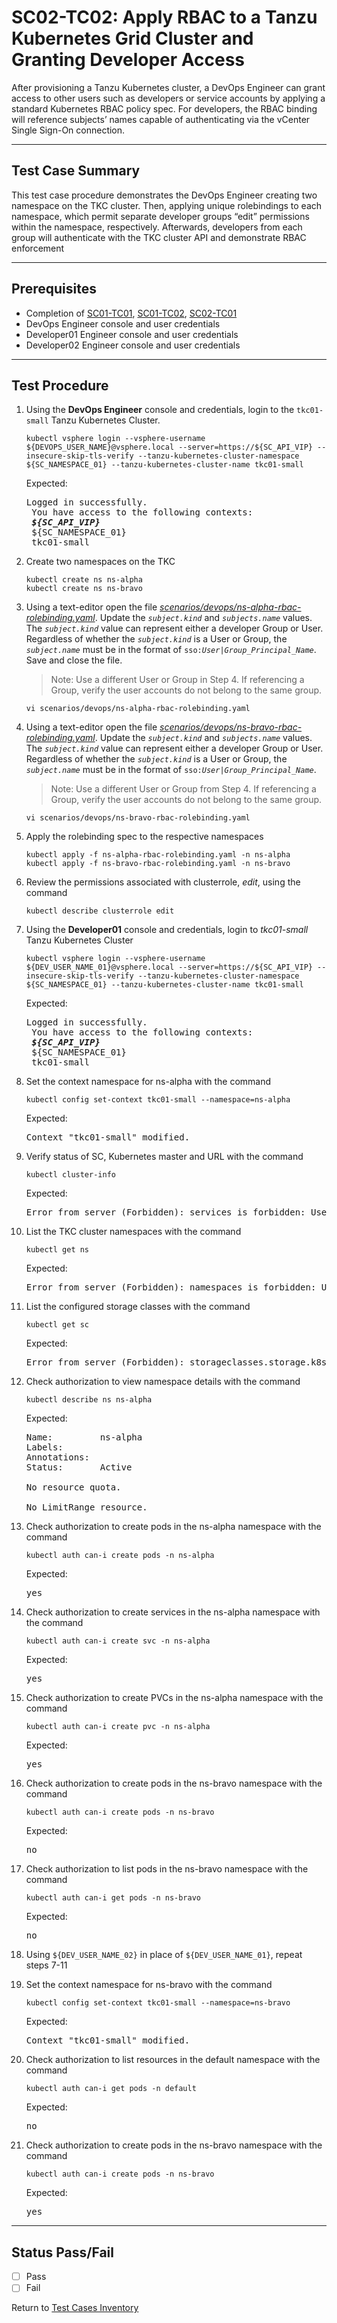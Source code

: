 # SC02-TC02: Apply RBAC to a Tanzu Kubernetes Grid Cluster and Granting Developer Access

After provisioning a Tanzu Kubernetes cluster, a DevOps Engineer can grant access to other users such as developers or service accounts by applying a standard Kubernetes RBAC policy spec. For developers, the RBAC binding will reference subjects’ names capable of authenticating via the vCenter Single Sign-On connection.

---

## Test Case Summary

This test case procedure demonstrates the DevOps Engineer creating two namespace on the TKC cluster. Then, applying unique rolebindings to each namespace, which permit separate developer groups “edit” permissions within the namespace, respectively. Afterwards, developers from each group will authenticate with the TKC cluster API and demonstrate RBAC enforcement

---

## Prerequisites

* Completion of [SC01-TC01](../operator/sc01-tc01.md), [SC01-TC02](../operator/sc01-tc02.md), [SC02-TC01](sc02-tc01.md)
* DevOps Engineer console and user credentials
* Developer01 Engineer console and user credentials
* Developer02 Engineer console and user credentials

---

## Test Procedure

1. Using the **DevOps Engineer** console and credentials, login to the `tkc01-small` Tanzu Kubernetes Cluster.

    ```execute
    kubectl vsphere login --vsphere-username ${DEVOPS_USER_NAME}@vsphere.local --server=https://${SC_API_VIP} --insecure-skip-tls-verify --tanzu-kubernetes-cluster-namespace ${SC_NAMESPACE_01} --tanzu-kubernetes-cluster-name tkc01-small
    ```

    Expected:
    <pre>Logged in successfully. <br> You have access to the following contexts: <br> <b><i>${SC_API_VIP}</i></b><br> ${SC_NAMESPACE_01}<br> tkc01-small</pre>

2. Create two namespaces on the TKC

    ```execute
    kubectl create ns ns-alpha
    kubectl create ns ns-bravo
    ```

3. Using a text-editor open the file *[scenarios/devops/ns-alpha-rbac-rolebinding.yaml](ns-alpha-rbac-rolebinding.yaml)*. Update the *`subject.kind`* and *`subjects.name`* values. The *`subject.kind`* value can represent either a developer Group or User. Regardless of whether the *`subject.kind`* is a User or Group, the *`subject.name`* must be in the format of `sso:`*`User|Group_Principal_Name`*. Save and close the file.
    > Note: Use a different User or Group in Step 4. If referencing a Group, verify the user accounts do not belong to the same group.

    ```execute
    vi scenarios/devops/ns-alpha-rbac-rolebinding.yaml
    ```

4. Using a text-editor open the file *[scenarios/devops/ns-bravo-rbac-rolebinding.yaml](ns-bravo-rbac-rolebinding.yaml)*. Update the *`subject.kind`* and *`subjects.name`* values. The *`subject.kind`* value can represent either a developer Group or User. Regardless of whether the *`subject.kind`* is a User or Group, the *`subject.name`* must be in the format of `sso:`*`User|Group_Principal_Name`*.
    > Note: Use a different User or Group from Step 4. If referencing a Group, verify the user accounts do not belong to the same group.

    ```execute
    vi scenarios/devops/ns-bravo-rbac-rolebinding.yaml
    ```

5. Apply the rolebinding spec to the respective namespaces

    ```execute
    kubectl apply -f ns-alpha-rbac-rolebinding.yaml -n ns-alpha
    kubectl apply -f ns-bravo-rbac-rolebinding.yaml -n ns-bravo
    ```

6. Review the permissions associated with clusterrole, *edit*, using the command

    ```execute
    kubectl describe clusterrole edit
    ```

7. Using the **Developer01** console and credentials, login to *tkc01-small* Tanzu Kubernetes Cluster

    ```execute
    kubectl vsphere login --vsphere-username ${DEV_USER_NAME_01}@vsphere.local --server=https://${SC_API_VIP} --insecure-skip-tls-verify --tanzu-kubernetes-cluster-namespace ${SC_NAMESPACE_01} --tanzu-kubernetes-cluster-name tkc01-small
    ```

    Expected:
    <pre>Logged in successfully. <br> You have access to the following contexts: <br> <b><i>${SC_API_VIP}</i></b><br> ${SC_NAMESPACE_01}<br> tkc01-small</pre>

8. Set the context namespace for ns-alpha with the command

    ```execute
    kubectl config set-context tkc01-small --namespace=ns-alpha
    ```

    Expected:
    <pre>Context "tkc01-small" modified.</pre>

9. Verify status of SC, Kubernetes master and URL with the command

    ```execute
    kubectl cluster-info
    ```

    Expected:
    <pre>Error from server (Forbidden): services is forbidden: User "sso:${DEV_USER_NAME_01}@vsphere.local" cannot list resource "services" in API group "" in the namespace "kube-system"</pre>

10. List the TKC cluster namespaces with the command

    ```execute
    kubectl get ns
    ```

    Expected:
    <pre>Error from server (Forbidden): namespaces is forbidden: User "sso:${DEV_USER_NAME_01}@vsphere.local" cannot list resource "namespaces" in API group "" at the cluster scope</pre>

11. List the configured storage classes with the command

    ```execute
    kubectl get sc
    ```

    Expected:
    <pre>Error from server (Forbidden): storageclasses.storage.k8s.io is forbidden: User "sso:${DEV_USER_NAME_01}@vsphere.local" cannot list resource "storageclasses" in API group "storage.k8s.io" at the cluster scope</pre>

12. Check authorization to view namespace details with the command

    ```execute
    kubectl describe ns ns-alpha
    ```

    Expected:
    <pre>
    Name:         ns-alpha
    Labels:       <none>
    Annotations:  <none>
    Status:       Active

    No resource quota.

    No LimitRange resource.
    </pre>

13. Check authorization to create pods in the ns-alpha namespace with the command

    ```execute
    kubectl auth can-i create pods -n ns-alpha
    ```

    Expected:
    <pre>yes</pre>

14. Check authorization to create services in the ns-alpha namespace with the command

    ```execute
    kubectl auth can-i create svc -n ns-alpha
    ```

    Expected:
    <pre>yes</pre>

15. Check authorization to create PVCs in the ns-alpha namespace with the command

    ```execute
    kubectl auth can-i create pvc -n ns-alpha
    ```

    Expected:
    <pre>yes</pre>

16. Check authorization to create pods in the ns-bravo namespace with the command

    ```execute
    kubectl auth can-i create pods -n ns-bravo
    ```

    Expected:
    <pre>no</pre>

17. Check authorization to list pods in the ns-bravo namespace with the command

    ```execute
    kubectl auth can-i get pods -n ns-bravo
    ```

    Expected:
    <pre>no</pre>

18. Using `${DEV_USER_NAME_02}` in place of `${DEV_USER_NAME_01}`, repeat steps 7-11

19. Set the context namespace for ns-bravo with the command

    ```execute
    kubectl config set-context tkc01-small --namespace=ns-bravo
    ```

    Expected:
    <pre>Context "tkc01-small" modified.</pre>

20. Check authorization to list resources in the default namespace with the command

    ```execute
    kubectl auth can-i get pods -n default
    ```

    Expected:
    <pre>no</pre>

21. Check authorization to create pods in the ns-bravo namespace with the command

    ```execute
    kubectl auth can-i create pods -n ns-bravo
    ```

    Expected:
    <pre>yes</pre>

---
## Status Pass/Fail

* [  ] Pass
* [  ] Fail

Return to [Test Cases Inventory](../README.md###Test-Cases-Inventory)